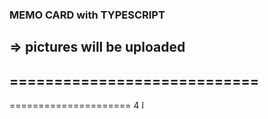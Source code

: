 ### MEMO CARD with TYPESCRIPT
=> pictures will be uploaded
----------------------------
============================
-------
=====================
4
l
